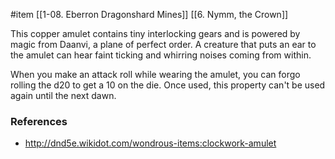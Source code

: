  #item [[1-08. Eberron Dragonshard Mines]] [[6. Nymm, the Crown]]

This copper amulet contains tiny interlocking gears and is powered by magic from Daanvi, a plane of perfect order. A creature that puts an ear to the amulet can hear faint ticking and whirring noises coming from within.

When you make an attack roll while wearing the amulet, you can forgo rolling the d20 to get a 10 on the die. Once used, this property can't be used again until the next dawn.

### References

* http://dnd5e.wikidot.com/wondrous-items:clockwork-amulet
